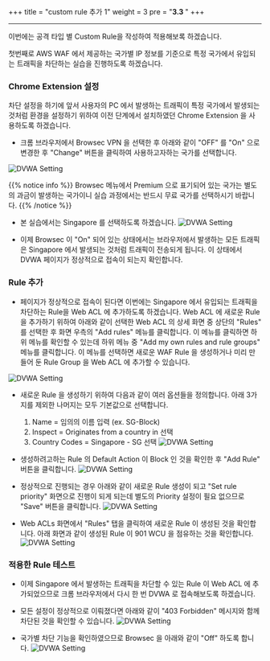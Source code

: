 +++
title = "custom rule 추가 1"
weight = 3
pre = "<b>3.3 </b>"
+++

* * *
 이번에는 공격 타입 별 Custom Rule을 작성하여 적용해보록 하겠습니다. 
 
 첫번째로 AWS WAF 에서 제공하는 국가별 IP 정보를 기준으로 특정 국가에서 유입되는 트래픽을 차단하는 실습을 진행하도록 하겠습니다. 
 

### Chrome Extension 설정 

차단 설정을 하기에 앞서 사용자의 PC 에서 발생하는 트래픽이 특정 국가에서 발생되는 것처럼 환경을 설정하기 위하여 이전 단계에서 설치하였던 Chrome Extension 을 사용하도록 하겠습니다.

- 크롬 브라우저에서 Browsec VPN 을 선택한 후 아래와 같이 "OFF" 를 "On" 으로 변경한 후 "Change" 버튼을 클릭하여 사용하고자하는 국가를 선택합니다.

 ![DVWA Setting](/images/browsec1.png)

 {{% notice info %}}
 Browsec 메뉴에서 Premium 으로 표기되어 있는 국가는 별도의 과금이 발생하는 국가이니 실습 과정에서는 반드시 무료 국가를 선택하시기 바랍니다.
 {{% /notice %}}

- 본 실습에서는 Singapore 를 선택하도록 하겠습니다.
 ![DVWA Setting](/images/browsec2.png)

- 이제 Browsec 이 "On" 되어 있는 상태에서는 브라우저에서 발생하는 모든 트래픽은 Singapore 에서 발생되는 것처럼 트래픽이 전송되게 됩니다. 이 상태에서 DVWA 페이지가 정상적으로 접속이 되는지 확인합니다.

### Rule 추가

- 페이지가 정상적으로 접속이 된다면 이번에는 Singapore 에서 유입되는 트래픽을 차단하는 Rule을 Web ACL 에 추가하도록 하겠습니다. Web ACL 에 새로운 Rule 을 추가하기 위하여 아래와 같이 선택한 Web ACL 의 상세 화면 중 상단의 "Rules" 를 선택한 후 화면 우측의 "Add rules" 메뉴를 클릭합니다. 이 메뉴를 클릭하면 하위 메뉴를 확인할 수 있는데 하위 메뉴 중 "Add my own rules and rule groups" 메뉴를 클릭합니다. 이 메뉴를 선택하면 새로운 WAF Rule 을 생성하거나 미리 만들어 둔 Rule Group 을 Web ACL 에 추가할 수 있습니다.

 ![DVWA Setting](/images/country_block1.png)
 
- 새로운 Rule 을 생성하기 위하여 다음과 같이 여러 옵션들을 정의합니다. 아래 3가지를 제외한 나머지는 모두 기본값으로 선택합니다.
  1. Name = 임의의 이름 입력 (ex. SG-Block)
  2. Inspect = Originates from a country in 선택
  3. Country Codes = Singapore - SG 선택
 ![DVWA Setting](/images/country_block2.png)
 
- 생성하려고하는 Rule 의 Default Action 이 Block 인 것을 확인한 후 "Add Rule" 버튼을 클릭합니다.
 ![DVWA Setting](/images/rulegroup_4.png)

- 정상적으로 진행되는 경우 아래와 같이 새로운 Rule 생성이 되고 "Set rule priority" 화면으로 진행이 되게 되는데 별도의 Priority 설정이 필요 없으므로 "Save" 버튼을 클릭합니다.
 ![DVWA Setting](/images/country_block3.png)

- Web ACLs 화면에서 "Rules" 탭을 클릭하여 새로운 Rule 이 생성된 것을 확인합니다. 아래 화면과 같이 생성된 Rule 이 901 WCU 을 점유하는 것을 확인합니다.
 ![DVWA Setting](/images/country_block4.png)
 
### 적용한 Rule 테스트

- 이제 Singapore 에서 발생하는 트래픽을 차단할 수 있는 Rule 이 Web ACL 에 추가되었으므로 크롬 브라우저에서 다시 한 번 DVWA 로 접속해보도록 하겠습니다.
 
- 모든 설정이 정상적으로 이뤄졌다면 아래와 같이 "403 Forbidden" 메시지와 함께 차단된 것을 확인할 수 있습니다.
 ![DVWA Setting](/images/blocked.png)

- 국가별 차단 기능을 확인하였으므로 Browsec 을 아래와 같이 "Off" 하도록 합니다.
 ![DVWA Setting](/images/country_block5.png) 